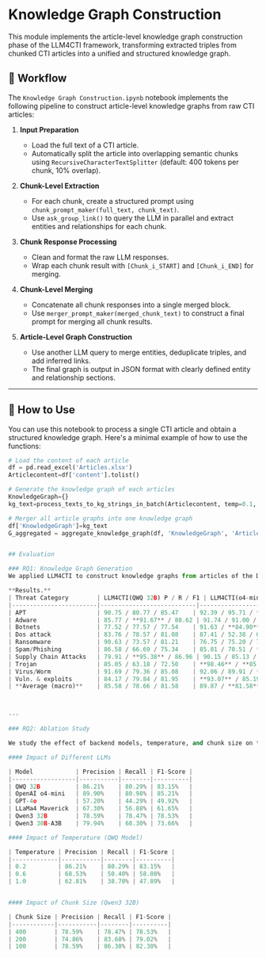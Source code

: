 # Knowledge Graph Construction

This module implements the article-level knowledge graph construction phase of the LLM4CTI framework, transforming extracted triples from chunked CTI articles into a unified and structured knowledge graph.

## 🔄 Workflow

The `Knowledge Graph Construction.ipynb` notebook implements the following pipeline to construct article-level knowledge graphs from raw CTI articles:

1. **Input Preparation**
   - Load the full text of a CTI article.
   - Automatically split the article into overlapping semantic chunks using `RecursiveCharacterTextSplitter` (default: 400 tokens per chunk, 10% overlap).

2. **Chunk-Level Extraction**
   - For each chunk, create a structured prompt using `chunk_prompt_maker(full_text, chunk_text)`.
   - Use `ask_group_link()` to query the LLM in parallel and extract entities and relationships for each chunk.

3. **Chunk Response Processing**
   - Clean and format the raw LLM responses.
   - Wrap each chunk result with `[Chunk_i_START]` and `[Chunk_i_END]` for merging.

4. **Chunk-Level Merging**
   - Concatenate all chunk responses into a single merged block.
   - Use `merger_prompt_maker(merged_chunk_text)` to construct a final prompt for merging all chunk results.

5. **Article-Level Graph Construction**
   - Use another LLM query to merge entities, deduplicate triples, and add inferred links.
   - The final graph is output in JSON format with clearly defined entity and relationship sections.

---

## 🚀 How to Use

You can use this notebook to process a single CTI article and obtain a structured knowledge graph. Here's a minimal example of how to use the functions:

```python
# Load the content of each article
df = pd.read_excel('Articles.xlsx')
Articlecontent=df['content'].tolist()

# Generate the knowledge graph of each articles
KnowledgeGraph={}
kg_text=process_texts_to_kg_strings_in_batch(Articlecontent, temp=0.1, token=4*1024, model='gpt-4o', api_key='sk-xxxx', api_base="https://api.openai.com/v1")

# Merger all article graphs into one knowledge graph
df['KnowledgeGraph']=kg_text
G_aggregated = aggregate_knowledge_graph(df, 'KnowledgeGraph', 'ArticleIndex')


## Evaluation

### RQ1: Knowledge Graph Generation
We applied LLM4CTI to construct knowledge graphs from articles of the Diverse CTI Dataset. We used Gemini 2.5 Pro as an automated judge, validated against two human experts on 600 triples (agreement: 85.5% precision, 87.3% recall).  

**Results.** 
| Threat Category        | LLM4CTI(QWQ 32B) P / R / F1 | LLM4CTI(o4-mini) P / R / F1 | CTINexus P / R / F1 | GraphRAG P / R / F1 | Extractor P / R / F1 | CTIKG P / R / F1 |
|------------------------|---------------------------|---------------------------|---------------------|---------------------|----------------------|------------------|
| APT                    | 90.75 / 80.77 / 85.47    | 92.39 / 95.71 / **94.02** | 92.56 / 75.68 / 83.27 | **94.65** / 76.90 / 84.86 | 24.76 / 64.88 / 35.84 | 83.55 / 90.85 / 87.04 |
| Adware                 | 85.77 / **91.67** / 88.62 | 91.74 / 91.00 / **91.37** | 91.61 / 84.50 / 87.91 | **98.82** / 77.17 / 86.66 | 16.92 / 73.67 / 27.52 | 83.40 / 91.00 / 87.03 |
| Botnets                | 77.52 / 77.57 / 77.54    | 91.63 / **84.90** / **88.14** | 84.84 / 74.32 / 79.23 | **95.80** / 63.96 / 76.70 | 19.13 / 37.63 / 25.36 | 87.02 / 81.18 / 84.00 |
| Dos attack             | 83.76 / 78.57 / 81.08    | 87.41 / 52.38 / 65.51     | 88.80 / 52.38 / 65.89 | 82.96 / **95.24** / **88.68** | 6.94 / 19.05 / 10.18 | **95.00** / 33.33 / 49.35 |
| Ransomware             | 90.63 / 73.57 / 81.21    | 76.75 / 75.20 / 75.97     | **95.66** / 67.93 / 79.45 | 91.33 / 50.53 / 65.06 | 35.15 / 54.11 / 42.61 | 82.61 / **86.02** / **84.28** |
| Spam/Phishing          | 86.58 / 66.69 / 75.34    | 85.01 / 70.51 / **77.08** | 92.92 / 56.59 / 70.34 | **93.52** / 57.57 / 71.27 | 17.78 / 30.37 / 22.43 | 81.89 / **71.88** / 76.56 |
| Supply Chain Attacks   | 79.91 / **95.38** / 86.96 | 90.15 / 85.13 / 87.57     | 86.39 / 68.21 / 76.23 | **91.06** / 85.90 / **88.40** | 14.00 / 36.67 / 20.27 | 81.15 / 68.72 / 74.42 |
| Trojan                 | 85.05 / 63.18 / 72.50    | **98.46** / **85.89** / **91.75** | 73.32 / 45.84 / 56.41 | 97.92 / 58.58 / 73.31 | 14.13 / 37.87 / 20.58 | 79.17 / 64.53 / 71.10 |
| Virus/Worm             | 91.69 / 79.36 / 85.08    | 92.06 / 89.91 / **90.97** | **94.31** / 69.66 / 80.14 | 94.18 / 75.15 / 83.59 | 25.05 / 52.54 / 33.92 | 82.60 / **92.67** / 87.34 |
| Vuln. & exploits       | 84.17 / 79.84 / 81.95    | **93.07** / 85.19 / **88.96** | 86.10 / 64.58 / 73.80 | 89.87 / 61.49 / 73.02 | 23.19 / 52.73 / 32.21 | 90.33 / **87.14** / 88.71 |
| **Average (macro)**    | 85.58 / 78.66 / 81.58    | 89.87 / **81.58** / **85.13** | 88.65 / 65.97 / 75.27 | **93.01** / 70.25 / 79.16 | 19.70 / 45.95 / 27.09 | 84.67 / 76.73 / 78.98 |



---

### RQ2: Ablation Study

We study the effect of backend models, temperature, and chunk size on the performance of LLM4CTI.  

#### Impact of Different LLMs

| Model            | Precision | Recall | F1-Score |
|------------------|-----------|--------|----------|
| QWQ 32B          | 86.21%    | 80.29% | 83.15%   |
| OpenAI o4-mini   | 89.90%    | 80.98% | 85.21%   |
| GPT-4o           | 57.20%    | 44.29% | 49.92%   |
| LLaMa4 Maverick  | 67.30%    | 56.88% | 61.65%   |
| Qwen3 32B        | 78.59%    | 78.47% | 78.53%   |
| Qwen3 30B-A3B    | 79.94%    | 68.30% | 73.66%   |

#### Impact of Temperature (QWQ Model)

| Temperature | Precision | Recall | F1-Score |
|-------------|-----------|--------|----------|
| 0.2         | 86.21%    | 80.29% | 83.15%   |
| 0.6         | 68.53%    | 50.40% | 58.08%   |
| 1.0         | 62.81%    | 38.70% | 47.89%   |


#### Impact of Chunk Size (Qwen3 32B)

| Chunk Size | Precision | Recall | F1-Score |
|------------|-----------|--------|----------|
| 400        | 78.59%    | 78.47% | 78.53%   |
| 200        | 74.86%    | 83.68% | 79.02%   |
| 100        | 78.59%    | 86.38% | 82.30%   |



